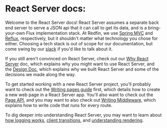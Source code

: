 # React Server docs:

Welcome to the React Server docs!  React Server assumes a separate back end
server to serve a JSON api that it can call to get its data, and is a
bring-your-own Flux implementation stack.  At Redfin, we use
[Spring MVC](http://docs.spring.io/spring/docs/current/spring-framework-reference/html/mvc.html)
and [Reflux](https://github.com/reflux/refluxjs), respectively, but it shouldn't
matter what technology you chose for either.  Choosing a tech stack is out of
scope for our documentation, but come swing by our [slack](https://slack.react-server.io/) if you'd like to talk
about it.

If you still aren't convinced on React Server, check out our
[Why React Server](https://react-server.io/docs/intro/why-react-server) doc, which explains why you might want
to use React Server, and the [Design Doc](https://react-server.io/docs/intro/design), which explains why we
built React Server and some of the decisions we made along the way.

To get started working with a new React Server project, you'll probably want to
check out the [Writing pages guide](https://react-server.io/docs/guides/writing-pages) first, which details how
to create a new web page in a React Server app.  You'll also want to check out
the [Page API](https://react-server.io/docs/page-api), and you may want to also check out
[Writing Middleware](https://react-server.io/docs/guides/writing-middleware), which explains how to write code
that runs for every route.

To dig deeper into understanding React Server, you may want to learn about
[how logging works](https://react-server.io/docs/guides/logging), [client transitions](https://react-server.io/docs/guides/client-transitions),
and [understanding rendering](https://react-server.io/docs/guides/understanding-rendering).
